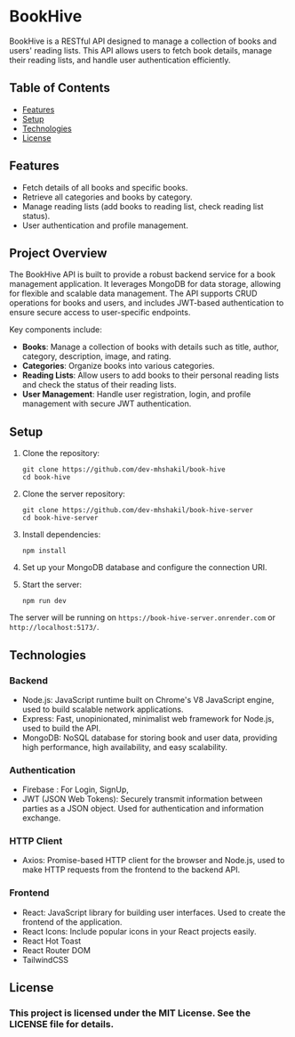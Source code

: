 # BookHive

BookHive is a RESTful API designed to manage a collection of books and users' reading lists. This API allows users to fetch book details, manage their reading lists, and handle user authentication efficiently.

## Table of Contents

- [Features](#features)
- [Setup](#setup)
- [Technologies](#technologies)
- [License](#license)

## Features

- Fetch details of all books and specific books.
- Retrieve all categories and books by category.
- Manage reading lists (add books to reading list, check reading list status).
- User authentication and profile management.

## Project Overview

The BookHive API is built to provide a robust backend service for a book management application. It leverages MongoDB for data storage, allowing for flexible and scalable data management. The API supports CRUD operations for books and users, and includes JWT-based authentication to ensure secure access to user-specific endpoints.

Key components include:

- **Books**: Manage a collection of books with details such as title, author, category, description, image, and rating.
- **Categories**: Organize books into various categories.
- **Reading Lists**: Allow users to add books to their personal reading lists and check the status of their reading lists.
- **User Management**: Handle user registration, login, and profile management with secure JWT authentication.

## Setup

1. Clone the repository:

   ```
   git clone https://github.com/dev-mhshakil/book-hive
   cd book-hive
   ```

2. Clone the server repository:

   ```
   git clone https://github.com/dev-mhshakil/book-hive-server
   cd book-hive-server
   ```

3. Install dependencies:

   ```
   npm install
   ```

4. Set up your MongoDB database and configure the connection URI.

5. Start the server:
   ```
   npm run dev
   ```

The server will be running on `https://book-hive-server.onrender.com` or `http://localhost:5173/`.

## Technologies

### Backend

- Node.js: JavaScript runtime built on Chrome's V8 JavaScript engine, used to build scalable network applications.
- Express: Fast, unopinionated, minimalist web framework for Node.js, used to build the API.
- MongoDB: NoSQL database for storing book and user data, providing high performance, high availability, and easy scalability.

### Authentication

- Firebase : For Login, SignUp,
- JWT (JSON Web Tokens): Securely transmit information between parties as a JSON object. Used for authentication and information exchange.

### HTTP Client

- Axios: Promise-based HTTP client for the browser and Node.js, used to make HTTP requests from the frontend to the backend API.

### Frontend

- React: JavaScript library for building user interfaces. Used to create the frontend of the application.
- React Icons: Include popular icons in your React projects easily.
- React Hot Toast
- React Router DOM
- TailwindCSS

## License

### This project is licensed under the MIT License. See the LICENSE file for details.

